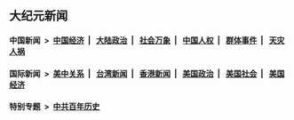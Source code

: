 ## 大纪元新闻

#### 中国新闻 &nbsp;>&nbsp; [中国经济](indexes/ncid283/README.md?10080845) &nbsp;| &nbsp; [大陆政治](indexes/ncid277/README.md?10080845) &nbsp;| &nbsp; [社会万象](indexes/ncid282/README.md?10080845) &nbsp;| &nbsp; [中国人权](indexes/ncid278/README.md?10080845) &nbsp;| &nbsp; [群体事件](indexes/ncid279/README.md?10080845) &nbsp;| &nbsp; [天灾人祸](indexes/ncid280/README.md?10080845)

#### 国际新闻 &nbsp;>&nbsp; [美中关系](indexes/nf1412576/README.md?10080845) &nbsp;| &nbsp; [台湾新闻](indexes/ncid1349361/README.md?10080845) &nbsp;| &nbsp; [香港新闻](indexes/ncid1349362/README.md?10080845) &nbsp;| &nbsp; [美国政治](indexes/ncid1078159/README.md?10080845) &nbsp;| &nbsp; [美国社会](indexes/ncid1078160/README.md?10080845) &nbsp;| &nbsp; [美国经济](indexes/ncid1078158/README.md?10080845)

#### 特别专题 &nbsp;>&nbsp; [中共百年历史](https://github.com/easy2view/epoch-special/blob/master/README.md?10080845)  
